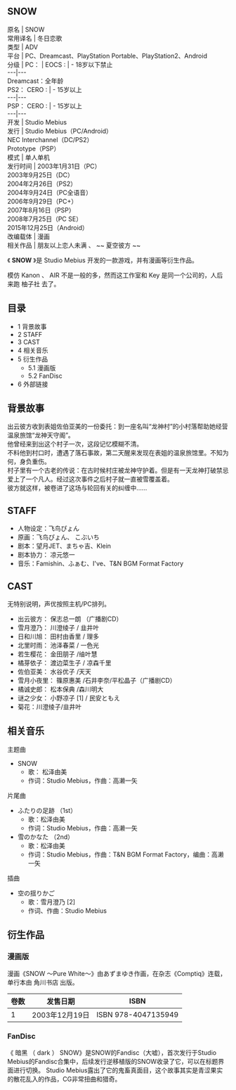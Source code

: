SNOW  
---  
原名  |  SNOW   
常用译名  |  冬日恋歌   
类型  |  ADV   
平台  |  PC、Dreamcast、PlayStation Portable、PlayStation2、Android   
分级  |  PC：  |  EOCS  :  |  \- 18岁以下禁止   
---|---  
Dreamcast：全年龄  
PS2：  CERO  :  |  \- 15岁以上   
---|---  
PSP：  CERO  :  |  \- 15岁以上   
---|---  
开发  |  Studio Mebius   
发行  |  Studio Mebius（PC/Android）   
NEC Interchannel（DC/PS2）  
Prototype（PSP）  
模式  |  单人单机   
发行时间  |  2003年1月31日（PC）   
2003年9月25日（DC）  
2004年2月26日（PS2）  
2004年9月24日（PC全语音）  
2006年9月29日（PC+）  
2007年8月16日（PSP）  
2008年7月25日（PC SE）  
2015年12月25日（Android）  
改编载体  |  漫画   
相关作品  |  朋友以上恋人未满  、 ~~ 夏空彼方  ~~  
  
《 **SNOW** 》是  Studio Mebius  开发的一款游戏，并有漫画等衍生作品。

模仿  Kanon  、  AIR  不是一般的多，然而这工作室和  Key  是同一个公司的，人后来跑  柚子社  去了。

##  目录

  * 1  背景故事 
  * 2  STAFF 
  * 3  CAST 
  * 4  相关音乐 
  * 5  衍生作品 
    * 5.1  漫画版 
    * 5.2  FanDisc 
  * 6  外部链接 

##  背景故事

出云彼方收到表姐佐伯亚美的一份委托：到一座名叫“龙神村”的小村落帮助她经营温泉旅馆“龙神天守阁”。  
他曾经来到出这个村子一次，这段记忆模糊不清。  
不料他到村口时，遭遇了落石事故，第二天醒来发现在表姐的温泉旅馆里。不知为何，身负重伤。  
村子里有一个古老的传说：在古时候村庄被龙神守护着。但是有一天龙神打破禁忌爱上了一个凡人。经过这次事件之后村子就一直被雪覆盖着。  
彼方就这样，被卷进了这场与轮回有关的纠缠中……

##  STAFF

  * 人物设定：飞鸟ぴょん 
  * 原画：飞鸟ぴょん、  こぶいち 
  * 剧本：望月JET、まちゃ吉、Klein 
  * 剧本协力：  凉元悠一 
  * 音乐：Famishin、ふぁむ、I've、T&N BGM Format Factory 

##  CAST

无特别说明，声优按照主机/PC排列。

  * 出云彼方：  保志总一朗  （广播剧CD） 
  * 雪月澄乃：  川澄绫子  /  韭井叶 
  * 日和川旭：  田村由香里  /  理多 
  * 北里时雨：  池泽春菜  /  一色光 
  * 若生樱花：  金田朋子  /䌷叶慧 
  * 橘芽依子：  渡边菜生子  /  凉森千里 
  * 佐伯亚美：  水谷优子  /天天 
  * 雪月小夜里：  篠原惠美  /石井李奈/平松晶子（广播剧CD） 
  * 橘诚史郎：  松本保典  /森川明大 
  * 谜之少女：  小野凉子  [1]  /  民安ともえ 
  * 菊花：川澄绫子/韭井叶 

##  相关音乐

主题曲

  * SNOW 
    * 歌：  松泽由美 
    * 作词：Studio Mebius，作曲：高濑一矢 

片尾曲

  * ふたりの足跡  （1st） 
    * 歌：松泽由美 
    * 作词：Studio Mebius，作曲：高濑一矢 
  * 雪のかなた  （2nd） 
    * 歌：松泽由美 
    * 作词：Studio Mebius，作曲：T&N BGM Format Factory，编曲：高濑一矢 

插曲

  * 空の揺りかご 
    * 歌：雪月澄乃  [2] 
    * 作词、作曲：Studio Mebius 

##  衍生作品

###  漫画版

漫画《SNOW ～Pure White～》由あずまゆき作画，在杂志《Comptiq》连载，单行本由  角川书店  出版。

卷数  |  发售日期  |  ISBN   
---|---|---  
1  |  2003年12月19日  |  ISBN 978-4047135949   
  
###  FanDisc

《  暗黑  （  dark  ）  SNOW》是SNOW的Fandisc（大嘘），首次发行于Studio
Mebius的Fandisc合集中，后续发行逆移植版的SNOW收录了它，可以在标题界面进行切换。  Studio
Mebius露出了它的鬼畜真面目，这个故事其实是青涩果实的散花乱入的作品，CG非常扭曲和猎奇。